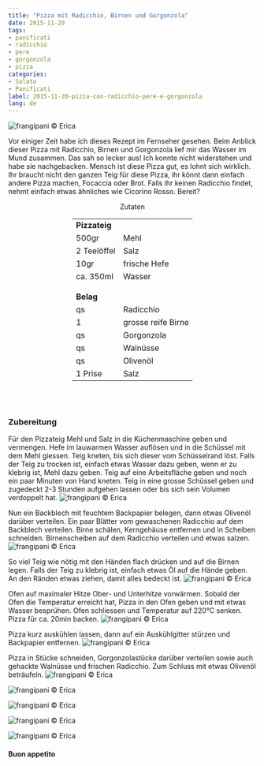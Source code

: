 ```yaml
---
title: "Pizza mit Radicchio, Birnen und Gorgonzola"
date: 2015-11-20
tags:
- panificati
- radicchio
- pere
- gorgonzola
- pizza
categories:
- Salato
- Panificati
label: 2015-11-20-pizza-con-radicchio-pere-e-gorgonzola
lang: de 
---
```

![](../2015-11-20-pizza-con-radicchio-pere-e-gorgonzola/header.jpg "frangipani © Erica")

Vor einiger Zeit habe ich dieses Rezept im Fernseher gesehen. Beim Anblick dieser Pizza mit Radicchio, Birnen und Gorgonzola lief mir das Wasser im Mund zusammen. Das sah so lecker aus! Ich konnte nicht widerstehen und habe sie nachgebacken. Mensch ist diese Pizza gut, es lohnt sich wirklich. Ihr braucht nicht den ganzen Teig für diese Pizza, ihr könnt dann einfach andere Pizza machen, Focaccia oder Brot. Falls ihr keinen Radicchio findet, nehmt einfach etwas ähnliches wie Cicorino Rosso. Bereit?

<div id="wrapper" style="text-align: center">
  <div id="yourdiv" style="display: inline-block;">
    <div class="ingredients">
      <div class="ingredients-title">Zutaten</div>
      <table>
        <tbody>
          <tr>
            <td colspan="2"><b>Pizzateig</b></td>
          </tr>
          <tr>
            <td>500gr</td>
            <td>Mehl</td>
          </tr>
          <tr>
            <td>2 Teelöffel</td>
            <td>Salz</td>
          </tr>
          <tr>
            <td>10gr</td>
            <td>frische Hefe</td>
          </tr>
          <tr>
            <td>ca. 350ml</td>
            <td>Wasser</td>
          </tr>
          <tr style="height: 15px;"></tr>
          <tr>          
            <td colspan="2"><b>Belag</b></td>
          </tr>
          <tr>
            <td>qs</td>
            <td>Radicchio</td>
          </tr>
          <tr>
            <td>1</td>
            <td>grosse reife Birne</td>
          </tr>
          <tr>
            <td>qs</td>
            <td>Gorgonzola</td>
          </tr>
          <tr>
            <td>qs</td>
            <td>Walnüsse</td>
          </tr>
          <tr>
            <td>qs</td>
            <td>Olivenöl</td>
          </tr>
          <tr>
            <td>1 Prise</td>
            <td>Salz</td>
          </tr>
        </tbody>
      </table>
      <br></br>
    </div>
  </div>
</div>


<h3>
  <font color="grey">
    <i class="fa fa-cogs"></i>
  </font> Zubereitung
</h3>

Für den Pizzateig Mehl und Salz in die Küchenmaschine geben und vermengen. Hefe im lauwarmen Wasser auflösen und in die Schüssel mit dem Mehl giessen. Teig kneten, bis sich dieser vom Schüsselrand löst. Falls der Teig zu trocken ist, einfach etwas Wasser dazu geben, wenn er zu klebrig ist, Mehl dazu geben. Teig auf eine Arbeitsfläche geben und noch ein paar Minuten von Hand kneten. Teig in eine grosse Schüssel geben und zugedeckt 2-3 Stunden aufgehen lassen oder bis sich sein Volumen verdoppelt hat.
![](../2015-11-20-pizza-con-radicchio-pere-e-gorgonzola/impasto.jpg "frangipani © Erica")

Nun ein Backblech mit feuchtem Backpapier belegen, dann etwas Olivenöl darüber verteilen. Ein paar Blätter vom gewaschenen Radicchio auf dem Backblech verteilen. Birne schälen, Kerngehäuse entfernen und in Scheiben schneiden. Birnenscheiben auf dem Radicchio verteilen und etwas salzen.
![](../2015-11-20-pizza-con-radicchio-pere-e-gorgonzola/farcia.jpg "frangipani © Erica")

So viel Teig wie nötig mit den Händen flach drücken und auf die Birnen legen. Falls der Teig zu klebrig ist, einfach etwas Öl auf die Hände geben. An den Ränden etwas ziehen, damit alles bedeckt ist.
![](../2015-11-20-pizza-con-radicchio-pere-e-gorgonzola/chiusa.jpg "frangipani © Erica")

Ofen auf maximaler Hitze Ober- und Unterhitze vorwärmen. Sobald der Ofen die Temperatur erreicht hat, Pizza in den Ofen geben und mit etwas Wasser besprühen. Ofen schliessen und Temperatur auf 220°C senken. Pizza für ca. 20min backen.
![](../2015-11-20-pizza-con-radicchio-pere-e-gorgonzola/sfornata.jpg "frangipani © Erica")

Pizza kurz auskühlen lassen, dann auf ein Auskühlgitter stürzen und Backpapier entfernen.
![](../2015-11-20-pizza-con-radicchio-pere-e-gorgonzola/girata.jpg "frangipani © Erica")

Pizza in Stücke schneiden, Gorgonzolastücke darüber verteilen sowie auch gehackte Walnüsse und frischen Radicchio. Zum Schluss mit etwas Olivenöl beträufeln.
![](../2015-11-20-pizza-con-radicchio-pere-e-gorgonzola/risultato1.jpg "frangipani © Erica")

![](../2015-11-20-pizza-con-radicchio-pere-e-gorgonzola/risultato2.jpg "frangipani © Erica")

![](../2015-11-20-pizza-con-radicchio-pere-e-gorgonzola/risultato3.jpg "frangipani © Erica")

![](../2015-11-20-pizza-con-radicchio-pere-e-gorgonzola/risultato4.jpg "frangipani © Erica")

![](../2015-11-20-pizza-con-radicchio-pere-e-gorgonzola/risultato5.jpg "frangipani © Erica")

<h4>Buon appetito
  <font color="red">
    <i class="fa fa-smile-o"></i>
  </font>
</h4>